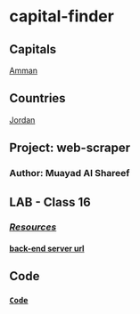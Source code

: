 # capital-finder

## Capitals
[Amman](https://capital-finder-muayad-dwmb5vejo-muayedjj.vercel.app/api/capital_finder?capital=Amman)

## Countries
[Jordan](https://capital-finder-muayad-dwmb5vejo-muayedjj.vercel.app/api/capital_finder?country=Jordan)

## Project: web-scraper

### Author: Muayad Al Shareef

## LAB - Class 16

### [_Resources_](https://canvas.instructure.com/courses/4839248/assignments/30188492)

#### [back-end server url](https://vercel.com/muayedjj/capital-finder-muayad-jj/F2caML3QD3GyJAEAioVzM9xtxZZe)

## Code 

### [`Code`](./api/capital_finder.py)

